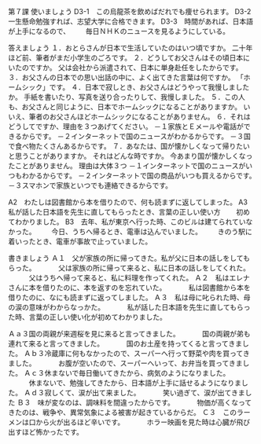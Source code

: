 第７課
使いましょう
D3-1　この烏龍茶を飲めばだれでも痩せられます。
D3-2　一生懸命勉強すれば、志望大学に合格できます。
D3-3　時間があれば、日本語が上手になるので、
　　毎日ＮＨＫのニュースを見るようにしている。

答えましょう
１．おとらさんが日本で生活していたのはいつ頃ですか。
二十年ほど前、筆者がまだ小学生のごろです。
２．どうしてお父さんはその頃日本にいたのですか。
父は会社から派遣されて、日本に単身赴任をしたからです。
３．お父さんの日本での思い出話の中に、よく出てきた言葉は何ですか。
「ホームシック」です。
４．日本で寂しとき、お父さんはどうやって我慢しましたか。
手紙を書いたり、写真を送り合ったりして、我慢しました。
５．この人も、お父さんと同じように、日本でホームシックになることがありますか。
いいえ、筆者のお父さんほどホームシックになることがありません。
６．それはどうしてですか、理由を３つあげてください。
－１家族とＥメールや電話ができるからです。
－２インターネットで国のニュースがわかるからです。
－３国で食べ物たくさんあるからです。
７．あなたは、国が懐かしくなって帰りたいと思うことがありますか。
それはどんな時ですか。
今あまり国が懐かしくなったことがありません。
理由は大体３つ
－１インターネットで国のニュースがいつもわかるからです。
－２インターネットで国の商品がいつも買えるからです。
－３スマホンで家族といつでも連絡できるからです。

A2　わたしは図書館から本を借りたので、何も読まずに返してしまった。
A3　私が話した日本語を先生に直してもらったとき、言葉の正しい使い方
　　初めてわかりました。
B3　去年、私が東京へ行った時、このビルは建てられていなかった。
　　今日、うちへ帰るとき、電車は込んでいました。
　　きのう駅に着いったとき、電車が事故で止っていました。

書きましょう
Ａ１　父が家族の所に帰ってきた。私が父に日本の話しをしてもらった。
　　　父は家族の所に帰って来ると、私に日本の話しをしてくれた。
　　　父はうちへ帰って来ると、私に料理を作ってくれた。
Ａ２　私はエレナさんに本を借りたのに、本を返すのを忘れていた。
　　　私は図書館から本を借りたのに、なにも読まずに返ってしました。
Ａ３　私は母に叱られた時、母の涙の意味がわからなっかた。
　　　私が話した日本語を先生に直してもらった時、言葉の正しい使い化が初めてわかりました。

Ａａ３国の両親が来週桜を見に来ると言ってきました。
　　　国の両親が弟も連れて来ると言ってきました。
　　　国のお土産を持ってくると言ってきました。
Ａｂ３冷蔵庫に何もなかったので、スーパーへ行って野菜や肉を買ってきました。
　　　お腹が空いたので、スーパーへいって、お弁当を買ってきました。
Ａｃ３休まないで毎日働いてきたから、病気のようになりました。
　　　休まないで、勉強してきたから、日本語が上手に話せるようになりました。
Ａｄ３寂しくて、涙が出て来ました。
　　　笑い過ぎて、涙が出てきました
Ｂ３　味が変なのは、調味料を間違ったからです。
　　　物価が高くなってきたのは、戦争や、異常気象による被害が起きているからだ。
Ｃ３　このラーメンは口から火が出るほど辛いです。
　　　ホラー映画を見た時は心臓が飛び出すほど怖かったです。
